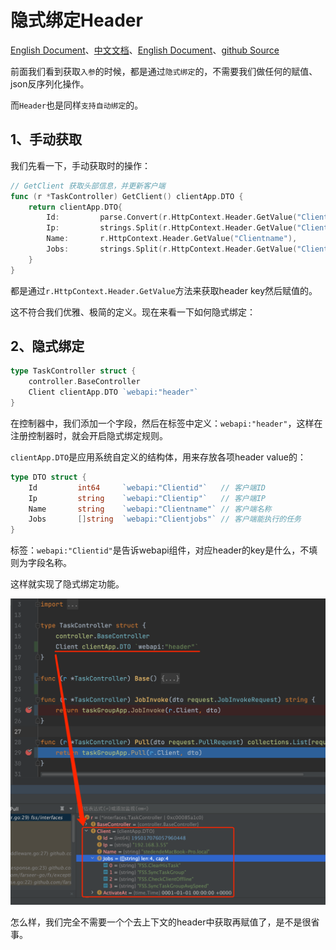 # 隐式绑定Header
[English Document](https://farseer-go.gitee.io/en-us/)、[中文文档](https://farseer-go.gitee.io/)、[English Document](https://farseer-go.github.io/doc/en-us/)、[github Source](https://github.com/farseer-go/webapi)

前面我们看到获取`入参`的时候，都是通过`隐式绑定`的，不需要我们做任何的赋值、json反序列化操作。

而`Header`也是同样`支持自动绑定`的。

## 1、手动获取
我们先看一下，手动获取时的操作：
```go
// GetClient 获取头部信息，并更新客户端
func (r *TaskController) GetClient() clientApp.DTO {
    return clientApp.DTO{
		Id:         parse.Convert(r.HttpContext.Header.GetValue("Clientid"), int64(0)),
		Ip:         strings.Split(r.HttpContext.Header.GetValue("Clientip"), ",")[0],
		Name:       r.HttpContext.Header.GetValue("Clientname"),
		Jobs:       strings.Split(r.HttpContext.Header.GetValue("Clientjobs"), ","),
	}
}
```
都是通过`r.HttpContext.Header.GetValue`方法来获取header key然后赋值的。

这不符合我们优雅、极简的定义。现在来看一下如何隐式绑定：

## 2、隐式绑定
```go
type TaskController struct {
	controller.BaseController
	Client clientApp.DTO `webapi:"header"`
}
```
在控制器中，我们添加一个字段，然后在标签中定义：`webapi:"header"`，这样在注册控制器时，就会开启隐式绑定规则。

`clientApp.DTO`是应用系统自定义的结构体，用来存放各项header value的：
```go
type DTO struct {
	Id         int64     `webapi:"Clientid"`   // 客户端ID
	Ip         string    `webapi:"Clientip"`   // 客户端IP
	Name       string    `webapi:"Clientname"` // 客户端名称
	Jobs       []string  `webapi:"Clientjobs"` // 客户端能执行的任务
}
```
标签：`webapi:"Clientid"`是告诉webapi组件，对应header的key是什么，不填则为字段名称。

这样就实现了隐式绑定功能。

![logo](autoBindHeader.png)

怎么样，我们完全不需要一个个去上下文的header中获取再赋值了，是不是很省事。